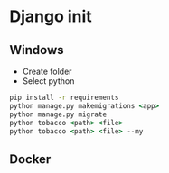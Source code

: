 # Django init

## Windows

- Create folder
- Select python

```bat
pip install -r requirements
python manage.py makemigrations <app>
python manage.py migrate
python tobacco <path> <file> 
python tobacco <path> <file> --my
```

## Docker

